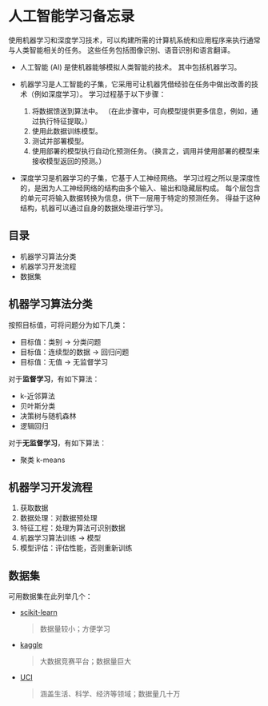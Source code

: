 ﻿# 人工智能学习备忘录
使用机器学习和深度学习技术，可以构建所需的计算机系统和应用程序来执行通常与人类智能相关的任务。 这些任务包括图像识别、语音识别和语言翻译。
  * 人工智能 (AI) 是使机器能够模拟人类智能的技术。 其中包括机器学习。
  * 机器学习是人工智能的子集，它采用可让机器凭借经验在任务中做出改善的技术（例如深度学习）。 学习过程基于以下步骤：
  
    1. 将数据馈送到算法中。 （在此步骤中，可向模型提供更多信息，例如，通过执行特征提取。）
    2. 使用此数据训练模型。
    3. 测试并部署模型。
    4. 使用部署的模型执行自动化预测任务。（换言之，调用并使用部署的模型来接收模型返回的预测。）
  * 深度学习是机器学习的子集，它基于人工神经网络。 学习过程之所以是深度性的，是因为人工神经网络的结构由多个输入、输出和隐藏层构成。 每个层包含的单元可将输入数据转换为信息，供下一层用于特定的预测任务。 得益于这种结构，机器可以通过自身的数据处理进行学习。
  
## 目录
  * 机器学习算法分类
  * 机器学习开发流程
  * 数据集

## 机器学习算法分类
按照目标值，可将问题分为如下几类：
  * 目标值：类别 -> 分类问题
  * 目标值：连续型的数据 -> 回归问题
  * 目标值：无值 -> 无监督学习

对于**监督学习**，有如下算法：
  * k-近邻算法
  * 贝叶斯分类
  * 决策树与随机森林
  * 逻辑回归

对于**无监督学习**，有如下算法：
  * 聚类 k-means

## 机器学习开发流程
  1. 获取数据
  2. 数据处理：对数据预处理
  3. 特征工程：处理为算法可识别数据
  4. 机器学习算法训练 -> 模型
  5. 模型评估：评估性能，否则重新训练

## 数据集
可用数据集在此列举几个：
  * [scikit-learn](https://scikit-learn.org/stable/datasets.html)
    > 数据量较小；方便学习
  * [kaggle](https://www.kaggle.com/datasets)
    > 大数据竞赛平台；数据量巨大
  * [UCI](https://archive.ics.uci.edu/ml/index.php)
    > 涵盖生活、科学、经济等领域；数据量几十万

